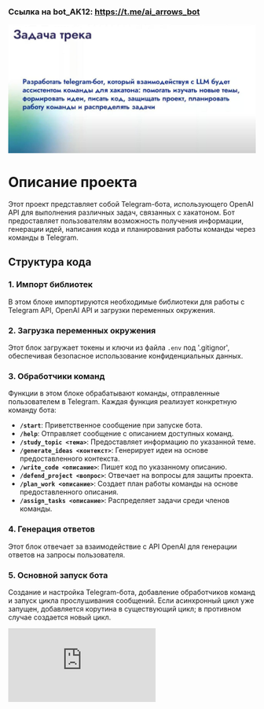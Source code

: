 ### Ссылка на bot_AK12: https://t.me/ai_arrows_bot
![Image](Задача.jpg)

# Описание проекта

Этот проект представляет собой Telegram-бота, использующего OpenAI API для выполнения различных задач, связанных с хакатоном. Бот предоставляет пользователям возможность получения информации, генерации идей, написания кода и планирования работы команды через команды в Telegram.

## Структура кода

### 1. Импорт библиотек

В этом блоке импортируются необходимые библиотеки для работы с Telegram API, OpenAI API и загрузки переменных окружения.

### 2. Загрузка переменных окружения

Этот блок загружает токены и ключи из файла `.env` под '.gitignor', обеспечивая безопасное использование конфиденциальных данных. 

### 3. Обработчики команд

Функции в этом блоке обрабатывают команды, отправленные пользователем в Telegram. Каждая функция реализует конкретную команду бота:

- **`/start`**: Приветственное сообщение при запуске бота.
- **`/help`**: Отправляет сообщение с описанием доступных команд.
- **`/study_topic <тема>`**: Предоставляет информацию по указанной теме.
- **`/generate_ideas <контекст>`**: Генерирует идеи на основе предоставленного контекста.
- **`/write_code <описание>`**: Пишет код по указанному описанию.
- **`/defend_project <вопрос>`**: Отвечает на вопросы для защиты проекта.
- **`/plan_work <описание>`**: Создает план работы команды на основе предоставленного описания.
- **`/assign_tasks <описание>`**: Распределяет задачи среди членов команды.

### 4. Генерация ответов

Этот блок отвечает за взаимодействие с API OpenAI для генерации ответов на запросы пользователя. 

### 5. Основной запуск бота

Создание и настройка Telegram-бота, добавление обработчиков команд и запуск цикла прослушивания сообщений. Если асинхронный цикл уже запущен, добавляется корутина в существующий цикл; в противном случае создается новый цикл.

![Image](https://github.com/AlexeyK12/Diplomas-and-certificates/blob/main/AI-ARROW.pdf)
